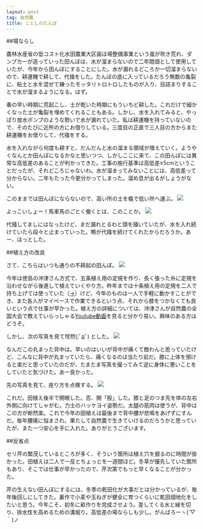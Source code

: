 ```yaml
---
layout: post
tag: 自然農
title: ことしのたんぼ
---
```

##場ならし

農林水産省の低コスト化水田農業大区画ほ場整備事業という嵐が吹き荒れ、ダンプカーが造っていった田んぼは、水が溜まらないので二年間畑として使用していたが、今年から田んぼにすることにした。水が漏れるどころか一切溜まらないので、耕運機で耕して、代掻をした。たんぼの底に入っているだろう無数の亀裂に、粘土と水を混ぜて練ったモッタリトロトロしたものが入り、目詰まりすることで水が溜まるようになる。はず。

春の早い時期に荒起こし、土が乾いた時期にもういちど耕した。これだけで細かくなった土が亀裂を埋めてくれることもある。しかし、水を入れてみると、やっぱり放水ポンプのような勢いで水が漏れていた。私は耕運機を持っていないので、そのたびに近所の方にお借りしている。三度目の正直で三人目の方からまた耕運機をお借りして、代掻をする。

水を入れながら何度も耕すと、だんだんと水の溜まる領域が増えていく。ようやくなんとか田んぼになるかなと思いつつ、しかしここに来て、この田んぼには異常な高低差のあることが判かってきた。工事の施行基準は高低差±5cmということだったが、それどころじゃないわ。水が溜まってみないことには、高低差って分からない。二年もたった今更分かってしまった。溜め息が出るがしょうがない。

このままでは田んぼにならないので、高い所の土を橇で低い所へ運ぶ。
![](https://c2.staticflickr.com/8/7353/27899832386_2b0f1d1e5a.jpg)

よっこいしょー！馬車馬のごとく働くとは、このことか。
![](https://c2.staticflickr.com/8/7417/27832515862_4a8eda32d3.jpg)

代掻してましにはなったけど、まだ漏れとるわと頭を掻いていたが、水を入れ続けていたら段々と止まっていった。鴨が代掻を続けてくれたからだろうか。あー、ほっとした。

##植え方の改良

さて、こちらはいつも通りの不耕起の田んぼ。
![](https://c2.staticflickr.com/8/7419/27321739804_ab7c873e70.jpg)

今年は徳島の沖津さん方式で、五条植え用の定規を作り、長く張った糸に定規を沿わせながら後進して植えていくやり方。昨年までは十条植え用の定規を二人で持ち上げては使っていた（[→](http://kobapan.com/blog/2014/07/09/taue.html)）けど、今年のものは一人で手軽に動かすことができ、また各人がマイペースで作業できるという点、それから膝をつかなくても良いという点で仕事が早かった。植え方の詳細については、沖津さんが自然農の全国大会で教えていらっしゃる[Youtube動画](https://www.youtube.com/watch?v=lPE8sL1UaQ4)を見ると分かり易い。興味のある方はどうぞ。

しかし、次の写真を見て愕然(;ﾟдﾟ) とした。
![](https://c2.staticflickr.com/8/7533/27857031371_578d2730b5_n.jpg)

なんだこの丸まった背中は。早いのはいいが背中が痛くて敵わんと思っていたけど、こんなに背中が丸まっていたら、痛くなるのは当たり前だ。膝に上体を預けると楽だと思っていたのだが、たまたま写真を撮ってみて逆に身体に悪いことをしていたと気づけた。あー良かった。

先の写真を見て、座り方を点検する。
![](https://c2.staticflickr.com/8/7467/27857029111_bc6a886c30.jpg)

これだ。田植え後半で開眼した。否、開「股」した。膝と足のつま先を体の左右外側に向けてしゃがむ。力士のハッケヨイ姿勢だ。太腿の筋肉は使うが、背中はこの方が断然楽。これで今年の田植えは最後まで背中腰が悲鳴をあげずにすんだ。毎年腰痛に悩まされ、果たして自然農で生きていけるのだろうかと思っていたが、また一つ安心を手に入れた。ありがとうございます。

##反省点

セリ芹の繁茂しているところが多く、そういう箇所は植え穴を掘るのに時間が掛かった。田植えは二人で一反とちょっとを一週間ほど。冬草が優先していた箇所もあり、そこでは仕事が早かったので、芹次第でもっと早くなることが分かった。

芹の生えない田んぼにするには、冬季の乾田化が大事だとは分かっているが、毎年後回しにしてきた。裏作で小麦や玉ねぎが健全に育つくらいに乾田畑地化をしたいと思う。今年こそ、初冬に畝作りを完成させよう。差してくる水と縁を切り、排水性を高めるための溝堀り。高低差の場ならしも少し。がんばろーヽ(´▽｀)ノ


